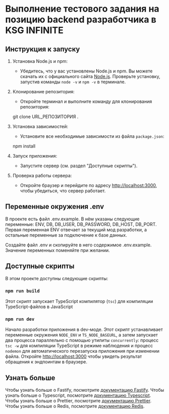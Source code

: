 # Выполнение тестового задания на позицию backend разработчика в KSG INFINITE

## Инструкция к запуску

1. Установка Node.js и npm:
   - Убедитесь, что у вас установлены Node.js и npm. Вы можете скачать их с официального сайта [Node.js](https://nodejs.org/). Проверьте установку, запустив команды `node -v` и `npm -v` в терминале.

2. Клонирование репозитория:
   - Откройте терминал и выполните команду для клонирования репозитория:
     
    git clone URL_РЕПОЗИТОРИЯ .

3. Установка зависимостей:
   - Установите все необходимые зависимости из файла `package.json`:
     
    npm install
  
4. Запуск приложения:
   - Запустите сервер (см. раздел "Доступные скрипты").

5. Проверка работы сервера:
   - Откройте браузер и перейдите по адресу [http://localhost:3000](http://localhost:3000), чтобы убедиться, что сервер работает.

## Переменные окружения .env

В проекте есть файл .env.example. В нём указаны следующие переменные: ENV, DB, DB_USER, DB_PASSWORD, DB_HOST, DB_PORT.
Первая переменная ENV отвечает за текущий мод разработки, а остальные переменные за подключение к базе данных.

Создайте файл .env и скопируйте в него содержимое .env.example. Значение переменных поменяйте при желании.

## Доступные скрипты

В этом проекте доступны следующие скрипты:

### `npm run build`

Этот скрипт запускает TypeScript компилятор (`tsc`) для компиляции TypeScript-файлов в JavaScript

### `npm run dev`

Начало разработки приложения в dev-моде.
Этот скрипт устанавливает переменные окружения `NODE_ENV` и `TS_NODE_BASEURL`, а затем запускает два процесса параллельно с помощью утилиты `concurrently`: процесс `tsc -w` для компиляции TypeScript в режиме наблюдения и процесс `nodemon` для автоматического перезапуска приложения при изменении файла.
Откройте [http://localhost:3000](http://localhost:3000) чтобы увидеть результат обращения к эндпоинтам в браузере.

## Узнать больше

Чтобы узнать больше о Fastify, посмотрите [документацию Fastify](https://fastify.dev/docs/latest/).
Чтобы узнать больше о Typescript, посмотрите [документацию Typescript](https://www.typescriptlang.org/docs/).
Чтобы узнать больше о Prettier, посмотрите [документацию Prettier](https://prettier.io/docs/en/).
Чтобы узнать больше о Redis, посмотрите [документацию Redis](https://redis.io/docs/latest/).